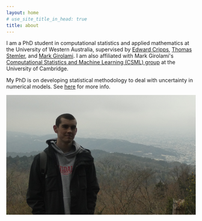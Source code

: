 ```yaml
---
layout: home
# use_site_title_in_head: true
title: about
---
```


I am a PhD student in computational statistics and applied mathematics at the
University of Western Australia, supervised by 
[Edward Cripps](https://research-repository.uwa.edu.au/en/persons/edward-cripps),
[Thomas Stemler](https://research-repository.uwa.edu.au/en/persons/thomas-stemler), and
[Mark Girolami](https://prof-girolami.uk). I am also affiliated with Mark Girolami's
[Computational Statistics and Machine Learning (CSML)
group](https://csml-cam.github.io) at the University of Cambridge.

My PhD is on developing statistical methodology to deal with uncertainty in
numerical models. See [here](/research/) for more info.

![me](images/connor.jpg)

